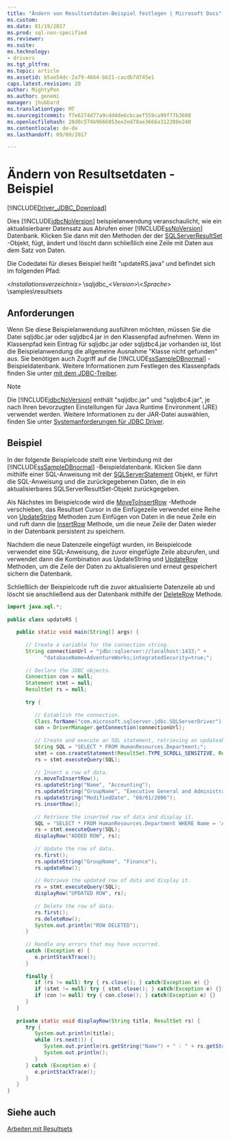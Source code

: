 ```yaml
---
title: "Ändern von Resultsetdaten-Beispiel festlegen | Microsoft Docs"
ms.custom: 
ms.date: 01/19/2017
ms.prod: sql-non-specified
ms.reviewer: 
ms.suite: 
ms.technology:
- drivers
ms.tgt_pltfrm: 
ms.topic: article
ms.assetid: b5ae54dc-2a79-4664-bb21-cacdb7d745e1
caps.latest.revision: 20
author: MightyPen
ms.author: genemi
manager: jhubbard
ms.translationtype: MT
ms.sourcegitcommit: f7e6274d77a9cdd4de6cbcaef559ca99f77b3608
ms.openlocfilehash: 28d0c574b9666853ee2ed78ae3666a312208e240
ms.contentlocale: de-de
ms.lasthandoff: 09/09/2017

---
```

# <a name="modifying-result-set-data-sample"></a>Ändern von Resultsetdaten - Beispiel
[!INCLUDE[Driver_JDBC_Download](../../includes/driver_jdbc_download.md)]

  Dies [!INCLUDE[jdbcNoVersion](../../includes/jdbcnoversion_md.md)] beispielanwendung veranschaulicht, wie ein aktualisierbarer Datensatz aus Abrufen einer [!INCLUDE[ssNoVersion](../../includes/ssnoversion_md.md)] Datenbank. Klicken Sie dann mit den Methoden der der [SQLServerResultSet](../../connect/jdbc/reference/sqlserverresultset-class.md) -Objekt, fügt, ändert und löscht dann schließlich eine Zeile mit Daten aus dem Satz von Daten.  
  
 Die Codedatei für dieses Beispiel heißt "updateRS.java" und befindet sich im folgenden Pfad:  
  
 \<*Installationsverzeichnis*> \sqljdbc_\<*Version*>\\<*Sprache*> \samples\resultsets  
  
## <a name="requirements"></a>Anforderungen  
 Wenn Sie diese Beispielanwendung ausführen möchten, müssen Sie die Datei sqljdbc.jar oder sqljdbc4.jar in den Klassenpfad aufnehmen. Wenn im Klassenpfad kein Eintrag für sqljdbc.jar oder sqljdbc4.jar vorhanden ist, löst die Beispielanwendung die allgemeine Ausnahme "Klasse nicht gefunden" aus. Sie benötigen auch Zugriff auf die [!INCLUDE[ssSampleDBnormal](../../includes/sssampledbnormal_md.md)] -Beispieldatenbank. Weitere Informationen zum Festlegen des Klassenpfads finden Sie unter [mit dem JDBC-Treiber](../../connect/jdbc/using-the-jdbc-driver.md).  
  
> [!NOTE]  
>  Die [!INCLUDE[jdbcNoVersion](../../includes/jdbcnoversion_md.md)] enthält "sqljdbc.jar" und "sqljdbc4.jar", je nach Ihren bevorzugten Einstellungen für Java Runtime Environment (JRE) verwendet werden. Weitere Informationen zu der JAR-Datei auswählen, finden Sie unter [Systemanforderungen für JDBC Driver](../../connect/jdbc/system-requirements-for-the-jdbc-driver.md).  
  
## <a name="example"></a>Beispiel  
 In der folgende Beispielcode stellt eine Verbindung mit der [!INCLUDE[ssSampleDBnormal](../../includes/sssampledbnormal_md.md)] -Beispieldatenbank. Klicken Sie dann mithilfe einer SQL-Anweisung mit der [SQLServerStatement](../../connect/jdbc/reference/sqlserverstatement-class.md) Objekt, er führt die SQL-Anweisung und die zurückgegebenen Daten, die in ein aktualisierbares SQLServerResultSet-Objekt zurückgegeben.  
  
 Als Nächstes im Beispielcode wird die [MoveToInsertRow](../../connect/jdbc/reference/movetoinsertrow-method-sqlserverresultset.md) -Methode verschieben, das Resultset Cursor in die Einfügezeile verwendet eine Reihe von [UpdateString](../../connect/jdbc/reference/updatestring-method-sqlserverresultset.md) Methoden zum Einfügen von Daten in die neue Zeile ein und ruft dann die [InsertRow](../../connect/jdbc/reference/insertrow-method-sqlserverresultset.md) Methode, um die neue Zeile der Daten wieder in der Datenbank persistent zu speichern.  
  
 Nachdem die neue Datenzeile eingefügt wurden, im Beispielcode verwendet eine SQL-Anweisung, die zuvor eingefügte Zeile abzurufen, und verwendet dann die Kombination aus UpdateString und [UpdateRow](../../connect/jdbc/reference/updaterow-method-sqlserverresultset.md) Methoden, um die Zeile der Daten zu aktualisieren und erneut gespeichert sichern die Datenbank.  
  
 Schließlich der Beispielcode ruft die zuvor aktualisierte Datenzeile ab und löscht sie anschließend aus der Datenbank mithilfe der [DeleteRow](../../connect/jdbc/reference/deleterow-method-sqlserverresultset.md) Methode.  
  
```java
import java.sql.*;  
  
public class updateRS {  
  
   public static void main(String[] args) {  
  
      // Create a variable for the connection string.  
      String connectionUrl = "jdbc:sqlserver://localhost:1433;" +  
            "databaseName=AdventureWorks;integratedSecurity=true;";  
  
      // Declare the JDBC objects.  
      Connection con = null;  
      Statement stmt = null;  
      ResultSet rs = null;  
  
      try {  
  
         // Establish the connection.  
         Class.forName("com.microsoft.sqlserver.jdbc.SQLServerDriver");  
         con = DriverManager.getConnection(connectionUrl);  
  
         // Create and execute an SQL statement, retrieving an updateable result set.  
         String SQL = "SELECT * FROM HumanResources.Department;";  
         stmt = con.createStatement(ResultSet.TYPE_SCROLL_SENSITIVE, ResultSet.CONCUR_UPDATABLE);  
         rs = stmt.executeQuery(SQL);  
  
         // Insert a row of data.  
         rs.moveToInsertRow();  
         rs.updateString("Name", "Accounting");  
         rs.updateString("GroupName", "Executive General and Administration");  
         rs.updateString("ModifiedDate", "08/01/2006");  
         rs.insertRow();  
  
         // Retrieve the inserted row of data and display it.  
         SQL = "SELECT * FROM HumanResources.Department WHERE Name = 'Accounting';";  
         rs = stmt.executeQuery(SQL);  
         displayRow("ADDED ROW", rs);  
  
         // Update the row of data.  
         rs.first();  
         rs.updateString("GroupName", "Finance");  
         rs.updateRow();  
  
         // Retrieve the updated row of data and display it.  
         rs = stmt.executeQuery(SQL);  
         displayRow("UPDATED ROW", rs);  
  
         // Delete the row of data.  
         rs.first();  
         rs.deleteRow();  
         System.out.println("ROW DELETED");  
      }  
  
      // Handle any errors that may have occurred.  
      catch (Exception e) {  
         e.printStackTrace();  
      }  
  
      finally {  
         if (rs != null) try { rs.close(); } catch(Exception e) {}  
         if (stmt != null) try { stmt.close(); } catch(Exception e) {}  
         if (con != null) try { con.close(); } catch(Exception e) {}  
      }  
   }  
  
   private static void displayRow(String title, ResultSet rs) {  
      try {  
         System.out.println(title);  
         while (rs.next()) {  
            System.out.println(rs.getString("Name") + " : " + rs.getString("GroupName"));  
            System.out.println();  
         }  
      } catch (Exception e) {  
         e.printStackTrace();  
      }  
   }  
}  
```  
  
## <a name="see-also"></a>Siehe auch  
 [Arbeiten mit Resultsets](../../connect/jdbc/working-with-result-sets.md)  
  
  
